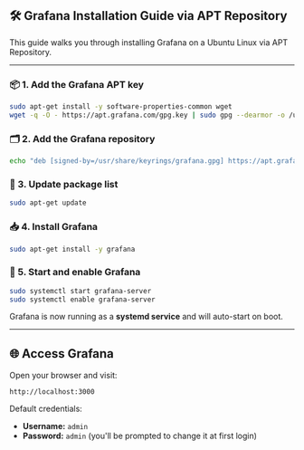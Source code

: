 ## 🛠️ Grafana Installation Guide via APT Repository

This guide walks you through installing Grafana on a Ubuntu Linux via APT Repository.

---

### 📦 1. Add the Grafana APT key
```bash
sudo apt-get install -y software-properties-common wget
wget -q -O - https://apt.grafana.com/gpg.key | sudo gpg --dearmor -o /usr/share/keyrings/grafana.gpg
```

### 🗂️ 2. Add the Grafana repository
```bash
echo "deb [signed-by=/usr/share/keyrings/grafana.gpg] https://apt.grafana.com stable main" | sudo tee /etc/apt/sources.list.d/grafana.list
```

### 🔄 3. Update package list
```bash
sudo apt-get update
```

### 📥 4. Install Grafana
```bash
sudo apt-get install -y grafana
```

### 🚀 5. Start and enable Grafana
```bash
sudo systemctl start grafana-server
sudo systemctl enable grafana-server
```

Grafana is now running as a **systemd service** and will auto-start on boot.

---

## 🌐 Access Grafana

Open your browser and visit:
```
http://localhost:3000
```

Default credentials:
- **Username:** `admin`
- **Password:** `admin` (you'll be prompted to change it at first login)
